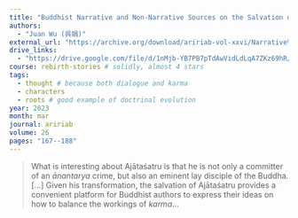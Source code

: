 ```yaml
---
title: "Buddhist Narrative and Non-Narrative Sources on the Salvation of the Patricidal King Ajātaśatru"
authors:
  - "Juan Wu (呉娟)"
external_url: "https://archive.org/download/aririab-vol-xxvi/Narrative%20and%20Non-Narrative%20Sources%20on%20the%20Salvation%20of%20the%20Patricidal%20King%20Aj%C4%81ta%C5%9Batru.pdf"
drive_links:
  - "https://drive.google.com/file/d/1nMjb-YB7PB7pTdAwVidLdLqA7ZKz69hR/view?usp=drivesdk"
course: rebirth-stories # solidly, almost 4 stars
tags:
  - thought # because both dialogue and karma
  - characters
  - roots # good example of doctrinal evolution
year: 2023
month: mar
journal: aririab
volume: 26
pages: "167--188"
---
```


> What is interesting about Ajātaśatru is that he is not only a committer of an *ānantarya* crime, but also an eminent lay disciple of the Buddha. [...] Given his transformation, the salvation of Ajātaśatru provides a convenient platform for Buddhist authors to express their ideas on how to balance the workings of *karma*...
